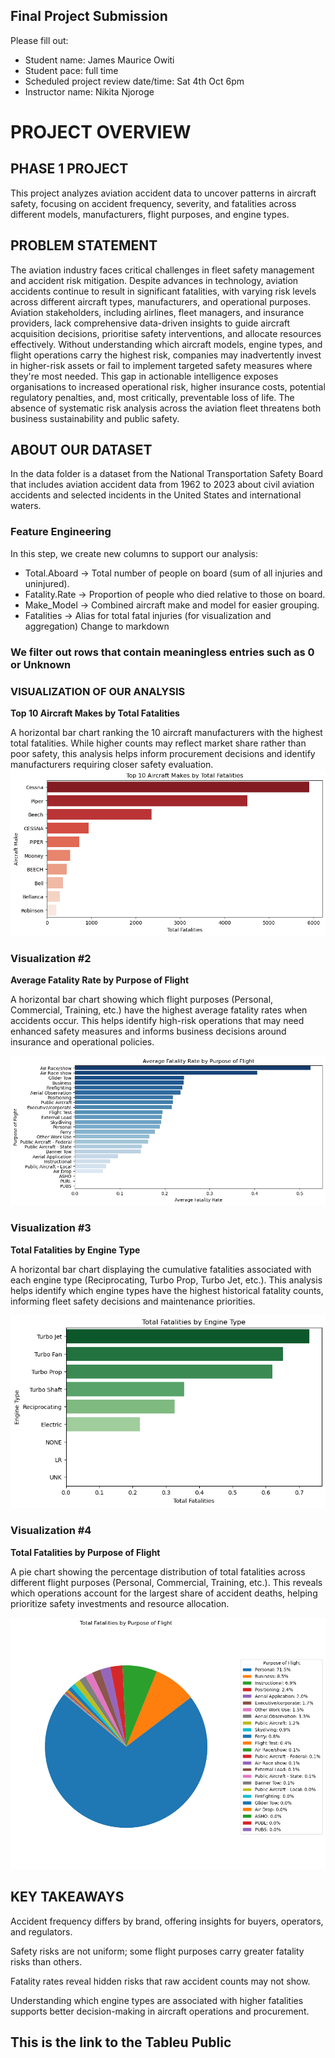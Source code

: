 ## Final Project Submission

Please fill out:
* Student name: James Maurice Owiti
* Student pace: full time
* Scheduled project review date/time: Sat 4th Oct 6pm
* Instructor name: Nikita Njoroge


# PROJECT OVERVIEW

## PHASE 1 PROJECT
This project analyzes aviation accident data to uncover patterns in aircraft safety, focusing on accident frequency, severity, and fatalities across different models, manufacturers, flight purposes, and engine types.

## PROBLEM STATEMENT
The aviation industry faces critical challenges in fleet safety management and accident risk mitigation. Despite advances in technology, aviation accidents continue to result in significant fatalities, with varying risk levels across different aircraft types, manufacturers, and operational purposes. Aviation stakeholders, including airlines, fleet managers, and insurance providers, lack comprehensive data-driven insights to guide aircraft acquisition decisions, prioritise safety interventions, and allocate resources effectively. Without understanding which aircraft models, engine types, and flight operations carry the highest risk, companies may inadvertently invest in higher-risk assets or fail to implement targeted safety measures where they're most needed. This gap in actionable intelligence exposes organisations to increased operational risk, higher insurance costs, potential regulatory penalties, and, most critically, preventable loss of life. The absence of systematic risk analysis across the aviation fleet threatens both business sustainability and public safety.

## ABOUT OUR DATASET
In the data folder is a dataset from the National Transportation Safety Board that includes aviation accident data from 1962 to 2023 about civil aviation accidents and selected incidents in the United States and international waters.


### Feature Engineering
In this step, we create new columns to support our analysis:
* Total.Aboard → Total number of people on board (sum of all injuries and uninjured).
* Fatality.Rate → Proportion of people who died relative to those on board.
* Make_Model → Combined aircraft make and model for easier grouping.
* Fatalities → Alias for total fatal injuries (for visualization and aggregation)
Change to markdown

### We filter out rows that contain meaningless entries such as 0 or Unknown

### VISUALIZATION OF OUR ANALYSIS

**Top 10 Aircraft Makes by Total Fatalities**

A horizontal bar chart ranking the 10 aircraft manufacturers with the highest total fatalities. While higher counts may reflect market share rather than poor safety, this analysis helps inform procurement decisions and identify manufacturers requiring closer safety evaluation.
<img src="output4.png">


### Visualization #2
**Average Fatality Rate by Purpose of Flight**

A horizontal bar chart showing which flight purposes (Personal, Commercial, Training, etc.) have the highest average fatality rates when accidents occur. This helps identify high-risk operations that may need enhanced safety measures and informs business decisions around insurance and operational policies.

<img src="output2.png">


### Visualization #3
**Total Fatalities by Engine Type**

A horizontal bar chart displaying the cumulative fatalities associated with each engine type (Reciprocating, Turbo Prop, Turbo Jet, etc.). This analysis helps identify which engine types have the highest historical fatality counts, informing fleet safety decisions and maintenance priorities.

<img src="output.png">

### Visualization #4

**Total Fatalities by Purpose of Flight**

A pie chart showing the percentage distribution of total fatalities across different flight purposes (Personal, Commercial, Training, etc.). This reveals which operations account for the largest share of accident deaths, helping prioritize safety investments and resource allocation.

<img src="output3.png">


## KEY TAKEAWAYS
Accident frequency differs by brand, offering insights for buyers, operators, and regulators.

Safety risks are not uniform;  some flight purposes carry greater fatality risks than others.

Fatality rates reveal hidden risks that raw accident counts may not show.

Understanding which engine types are associated with higher fatalities supports better decision-making in aircraft operations and procurement.

## This is the link to the Tableu Public

<Link hreh="https://public.tableau.com/views/Project_17595045659530/CompleteDashboard?:language=en-GB&publish=yes&:sid=&:redirect=auth&:display_count=n&:origin=viz_share_link">
